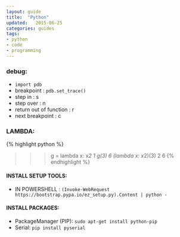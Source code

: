 ```yaml
---
layout: guide
title:  "Python"
updated:   2015-06-25
categories: guides
tags:
- python
- code
- programming
---
```

### debug:
* `import pdb`
* breakpoint : `pdb.set_trace()`
* step in : s
* step over : n
* return out of function : r
* next breakpoint : c

### LAMBDA:
{% highlight python %}
>>>g = lambda x: x*2  1
>>>g(3)
6
>>>(lambda x: x*2)(3) 2
6
{% endhighlight %}

#### INSTALL SETUP TOOLS:
* IN POWERSHELL : `(Invoke-WebRequest https://bootstrap.pypa.io/ez_setup.py).Content | python -`

#### INSTALL PACKAGES:
* PackageManager (PIP): `sudo apt-get install python-pip`
* Serial: `pip install pyserial`
